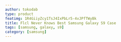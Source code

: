 ```yaml
---
author: tokodab
type: product
featimg: 1R4GiiyZcy1TsJ4IxPbLr5-4vJPfTWyBk
title: Flcl Never Knows Best Samsung Galaxy S9 Case
tags: [samsung, galaxy, s9]
category: [samsung]
---
```


